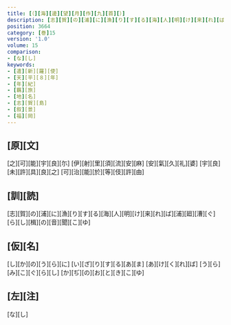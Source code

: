 ```yaml
---
title: [（][海][邊][望][月][作][九][首][）]
description: [志][賀][の][浦][に][漁][り][す][る][海][人][明][け][来][れ][ば][浦][廻][漕][ぐ][ら][し][楫][の][音][聞][こ][ゆ]
position: 3664
category: [巻]15
version: '1.0'
volume: 15
comparison:
- [な][し]
keywords:
- [遣][新][羅][使]
- [天][平][８][年]
- [年][紀]
- [羈][旅]
- [地][名]
- [志][賀][島]
- [叙][景]
- [福][岡]
---
```


## [原][文]

[之][可][能][宇][良][尓] [伊][射][里][須][流][安][麻] [安][氣][久][礼][婆] [宇][良][未][許][具][良][之] [可][治][能][於][等][伎][許][由]

## [訓][読]

[志][賀][の][浦][に][漁][り][す][る][海][人][明][け][来][れ][ば][浦][廻][漕][ぐ][ら][し][楫][の][音][聞][こ][ゆ]

## [仮][名]

[し][か][の][う][ら][に] [い][ざ][り][す][る][あ][ま] [あ][け][く][れ][ば] [う][ら][み][こ][ぐ][ら][し] [か][ぢ][の][お][と][き][こ][ゆ]

## [左][注]

[な][し]
